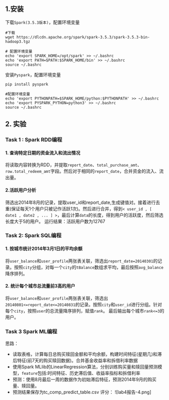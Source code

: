 ## 1.安装

下载`Spark(3.5.3版本)`，配置环境变量
```
#下载
wget https://dlcdn.apache.org/spark/spark-3.5.3/spark-3.5.3-bin-hadoop3.tgz

# 配置环境变量
echo 'export SPARK_HOME=/opt/spark' >> ~/.bashrc
echo 'export PATH=$PATH:$SPARK_HOME/bin' >> ~/.bashrc
source ~/.bashrc
```

安装`Pyspark`，配置环境变量
```
pip install pyspark

#配置环境变量
echo 'export PYTHONPATH=$SPARK_HOME/python:$PYTHONPATH' >> ~/.bashrc
echo 'export PYSPARK_PYTHON=python3' >> ~/.bashrc
source ~/.bashrc
```

## 2. 实验
### Task 1 : Spark RDD编程
#### 1. 查询特定⽇期的资⾦流⼊和流出情况
将读取内容转换为RDD，并提取`report_date`、`total_purchase_amt`、`row.total_redeem_amt`字段。然后对于相同的`report_date`，合并资金的流入、流出量。
#### 2.活跃⽤户分析
筛选出2014年8月的记录，提取user_id和report_date,生成键值对。接着进行去重(保证每天1个用户只被记作活跃1次)。然后进行合并，得到`< user_id , [ date1 , date2 , ... ] >`，最后计算`data`的长度，得到用户的活跃度，然后筛选长度大于5的用户。
运行结果：活跃用户数为12767
### Task 2: Spark SQL编程
#### 1. 按城市统计2014年3⽉1⽇的平均余额
将`user_balance`和`user_profile`两张表关联，筛选出`report_date=20140301`的记录。按照`city`分组，对每一个`city`的`tBalance`数组求平均，最后按照`avg_balance`降序排列。
#### 2. 统计每个城市总流量前3⾼的⽤户
将`user_balance`和`user_profile`两张表关联，筛选出`20140801<=report_date<=20140831`的记录。按照`city`和`user_id`进行分组。针对每个`city`，按照`user`的总流量降序排列，赋值`rank`。
最后输出每个城市`rank<=3`的用户。

### Task 3 Spark ML编程
思路：
- 读取表格，计算每日总购买赎回金额和平均余额，构建时间特征(星期几)和滞后特征(前7天的购买赎回数据)。合并基金收益率和拆借利率数据
- 使用Spark MLlib的LinearRegression算法，分别训练购买量和赎回量预测模型，`feature`包括:时间特征、历史滞后值、收益率指标和拆借利率
- 预测：使用8月最后一周的数据作为初始滞后特征，预测2014年9月的购买量、赎回量。
- 预测结果保存为tc_comp_predict_table.csv
评分：
![lab4报告-4.png]